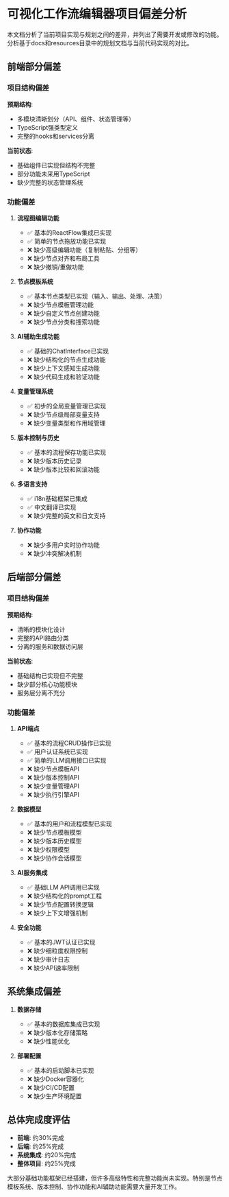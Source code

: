 # 可视化工作流编辑器项目偏差分析

本文档分析了当前项目实现与规划之间的差异，并列出了需要开发或修改的功能。分析基于docs和resources目录中的规划文档与当前代码实现的对比。

## 前端部分偏差

### 项目结构偏差

**预期结构**:
- 多模块清晰划分（API、组件、状态管理等）
- TypeScript强类型定义
- 完整的hooks和services分离

**当前状态**:
- 基础组件已实现但结构不完整
- 部分功能未采用TypeScript
- 缺少完整的状态管理系统

### 功能偏差

1. **流程图编辑功能**
   - ✅ 基本的ReactFlow集成已实现
   - ✅ 简单的节点拖放功能已实现
   - ❌ 缺少高级编辑功能（复制粘贴、分组等）
   - ❌ 缺少节点对齐和布局工具
   - ❌ 缺少撤销/重做功能

2. **节点模板系统**
   - ✅ 基本节点类型已实现（输入、输出、处理、决策）
   - ❌ 缺少节点模板管理功能
   - ❌ 缺少自定义节点创建功能
   - ❌ 缺少节点分类和搜索功能

3. **AI辅助生成功能**
   - ✅ 基础的ChatInterface已实现
   - ❌ 缺少结构化的节点生成功能
   - ❌ 缺少上下文感知生成功能
   - ❌ 缺少代码生成和验证功能

4. **变量管理系统**
   - ✅ 初步的全局变量管理已实现
   - ❌ 缺少节点级局部变量支持
   - ❌ 缺少变量类型和作用域管理

5. **版本控制与历史**
   - ✅ 基本的流程保存功能已实现
   - ❌ 缺少版本历史记录
   - ❌ 缺少版本比较和回滚功能

6. **多语言支持**
   - ✅ i18n基础框架已集成
   - ✅ 中文翻译已实现
   - ❌ 缺少完整的英文和日文支持

7. **协作功能**
   - ❌ 缺少多用户实时协作功能
   - ❌ 缺少冲突解决机制

## 后端部分偏差

### 项目结构偏差

**预期结构**:
- 清晰的模块化设计
- 完整的API路由分类
- 分离的服务和数据访问层

**当前状态**:
- 基础结构已实现但不完整
- 缺少部分核心功能模块
- 服务层分离不充分

### 功能偏差

1. **API端点**
   - ✅ 基本的流程CRUD操作已实现
   - ✅ 用户认证系统已实现
   - ✅ 简单的LLM调用接口已实现
   - ❌ 缺少节点模板API
   - ❌ 缺少版本控制API
   - ❌ 缺少变量管理API
   - ❌ 缺少执行引擎API

2. **数据模型**
   - ✅ 基本的用户和流程模型已实现
   - ❌ 缺少节点模板模型
   - ❌ 缺少版本历史模型
   - ❌ 缺少权限模型
   - ❌ 缺少协作会话模型

3. **AI服务集成**
   - ✅ 基础LLM API调用已实现
   - ❌ 缺少结构化的prompt工程
   - ❌ 缺少节点配置转换逻辑
   - ❌ 缺少上下文增强机制

4. **安全功能**
   - ✅ 基本的JWT认证已实现
   - ❌ 缺少细粒度权限控制
   - ❌ 缺少审计日志
   - ❌ 缺少API速率限制

## 系统集成偏差

1. **数据存储**
   - ✅ 基本的数据库集成已实现
   - ❌ 缺少版本化存储策略
   - ❌ 缺少性能优化

2. **部署配置**
   - ✅ 基本的启动脚本已实现
   - ❌ 缺少Docker容器化
   - ❌ 缺少CI/CD配置
   - ❌ 缺少生产环境配置

## 总体完成度评估

- **前端**: 约30%完成
- **后端**: 约25%完成
- **系统集成**: 约20%完成
- **整体项目**: 约25%完成

大部分基础功能框架已经搭建，但许多高级特性和完整功能尚未实现。特别是节点模板系统、版本控制、协作功能和AI辅助功能需要大量开发工作。 